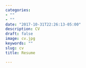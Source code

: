 ```yaml
---
categories:
- ""
- ""
date: "2017-10-31T22:26:13-05:00"
description: CV
draft: false
image: cv.jpg
keywords: ""
slug: cv
title: Resume

---
```


